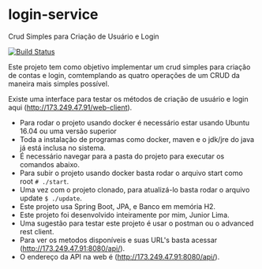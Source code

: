 # login-service
Crud Simples para Criação de Usuário e Login

[![Build Status](https://travis-ci.org/josealbertorodriguesjunior/login-service.svg?branch=master)](https://travis-ci.org/josealbertorodriguesjunior/login-service)

Este projeto tem como objetivo implementar um crud simples para criação de contas e login, comtemplando as quatro operações de um CRUD da maneira mais simples possível.

Existe uma interface para testar os métodos de criação de usuário e login aqui (http://173.249.47.91/web-client).

- Para rodar o projeto usando docker é necessário estar usando Ubuntu 16.04 ou uma versão superior
- Toda a instalação de programas como docker, maven e o jdk/jre do java já está inclusa no sistema.
- É necessário navegar para a pasta do projeto para executar os comandos abaixo.
- Para subir o projeto usando docker basta rodar o arquivo start como root `# ./start`.
- Uma vez com o projeto clonado, para atualizá-lo basta rodar o arquivo update `$ ./update`.
- Este projeto usa Spring Boot, JPA, e Banco em memória H2.
- Este projeto foi desenvolvido inteiramente por mim, Junior Lima.
- Uma sugestão para testar este projeto é usar o postman ou o advanced rest client.
- Para ver os metodos disponíveis e suas URL's basta acessar (http://173.249.47.91:8080/api/).
- O endereço da API na web é (http://173.249.47.91:8080/api/).
